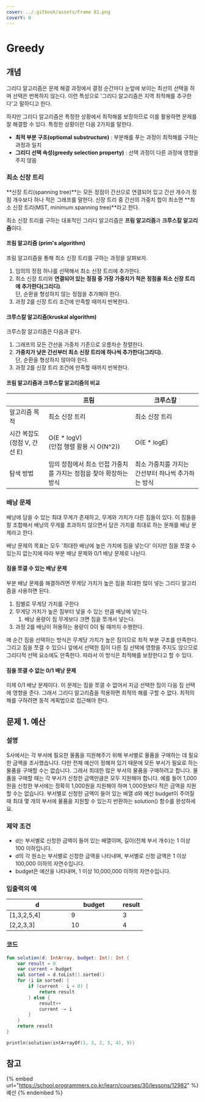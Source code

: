 ```yaml
---
cover: ../.gitbook/assets/Frame 81.png
coverY: 0
---
```


# Greedy

## 개념

그리디 알고리즘은 문제 해결 과정에서 결정 순간마다 눈앞에 보이는 최선의 선택을 하며 선택은 번복하지 않는다. 이런 특성으로 '그리디 알고리즘은 지역 최적해를 추구한다'고 말하디고 한다.



하지만 그리디 알고리즘은 특정한 상황에서 최적해를 보장하므로 이를 활용하면 문제를 잘 해결할 수 있다. 특정한 상황이란 다음 2가지를 말한다.

* **최적 부분 구조(optiomal substructure)** : 부분해를 푸는 과정이 최적해를 구하는 과정과 일치
* **그리디 선택 속성(greedy selection property)** : 선택 과정이 다른 과정에 영향을 주지 않음



### 최소 신장 트리

**신장 트리(spanning tree)**는 모든 정점이 간선으로 연결되어 있고 간선 개수가 정점 개수보다 하나 적은 그래프를 말한다. 신장 트리 중 간선의 가중치 합이 최소면 **최소 신장 트리(MST, minimum spanning tree)**라고 한다.

최소 신장 트리를 구하는 대표적인 그리디 알고리즘은 **프림 알고리즘**과 **크루스칼 알고리즘**이다.



#### 프림 알고리즘 (prim's algorithm)

프림 알고리즘을 통해 최소 신장 트리를 구하는 과정을 살펴보자.

1. 임의의 정점 하나를 선택해서 최소 신장 트리에 추가한다.
2. 최소 신장 트리와 **연결되어 있는 정점 중 가장 가중치가 적은 정점을 최소 신장 트리에 추가한다(그리디)**.\
   단, 순환을 형성하지 않는 정점을 추가해야 한다.
3. 과정 2를 신장 트리 조건에 만족할 때까지 반복한다.



#### 크루스칼 알고리즘(kruskal algorithm)

크루스칼 알고리즘은 다음과 같다.

1. 그래프의 모든 간선을 가중치 기준으로 오름차순 정렬한다.
2. **가중치가 낮은 간선부터 최소 신장 트리에 하나씩 추가한다(그리디).**\
   단, 순환을 형성하지 않아야 한다.
3. 과정 2를 신장 트리 조건에 만족할 때까지 반복한다.



#### 프림 알고리즘과 크루스칼 알고리즘의 비교

|                     | 프림                                        | 크루스칼                         |
| ------------------- | ----------------------------------------- | ---------------------------- |
| 알고리즘 목적             | 최소 신장 트리                                  | 최소 신장 트리                     |
| 시간 복잡도 (정점 V, 간선 E) | <p>O(E * logV)<br>(인접 행렬 활용 시 O(N^2))</p> | O(E \* logE)                 |
| 탐색 방법               | 임의 정점에서 최소 인접 가중치를 가지는 정점을 찾아 확장하는 방식     | 최소 가중치를 가지는 간선부터 하나씩 추가하는 방식 |



### 배낭 문제

배낭에 담을 수 있는 최대 무게가 존재하고, 무게와 가치가 다른 짐들이 있다. 이 짐들을 잘 조합해서 배낭의 무게를 초과하지 않으면서 담은 가치를 최대로 하는 문제를 배낭 문제라고 한다.

배낭 문제의 목표는 모두 '최대한 배낭에 높은 가치에 짐을 넣는다' 이지만 짐을 쪼갤 수 있는지 없는지에 따라 부분 배낭 문제와 0/1 배낭 문제로 나뉜다.



#### 짐을 쪼갤 수 있는 배낭 문제

부분 배낭 문제를 해결하려면 무게당 가치가 높은 짐을 최대한 많이 넣는 그리디 알고리즘을 사용하면 된다.

1. 짐별로 무게당 가치를 구한다
2. 무게당 가치가 높은 짐부터 넣을 수 있는 만큼 배낭에 넣는다.
   1. 배낭 용량이 짐 무게보다 크면 짐을 쪼개서 넣는다.
3. 과정 2를 배낭이 허용하는 용량이 0이 될 때까지 수행한다.

매 순간 짐을 선택하는 방식은 무게당 가치가 높은 짐이므로 최적 부분 구조를 만족한다. 그리고 짐을 쪼갤 수 있으니 앞에서 선택한 짐이 다른 짐 선택에 영향을 주지도 않으므로 그리디적 선택 요소에도 만족한다. 따라서 이 방식은 최적해를 보장한다고 할 수 있다.



#### 짐을 쪼갤 수 없는 0/1 배낭 문제

이제 0/1 배낭 문제이다. 이 문제는 짐을 쪼갤 수 없어서 지금 선택한 짐이 다음 짐 선택에 영향을 준다. 그래서 그리디 알고리즘을 적용하면 최적의 해를 구할 수 없다. 최적의 해를 구하려면 동적 계획법으로 접근해야 한다.



## 문제 1. 예산

### 설명

S사에서는 각 부서에 필요한 물품을 지원해주기 위해 부서별로 물품을 구매하는 데 필요한 금액을 조사했습니다. 다만 전체 예산이 정해져 있기 때문에 모든 부서가 필요로 하는 물품을 구매할 수는 없습니다. 그래서 최대한 많은 부서의 물품을 구매하려고 합니다. 물품을 구매할 때는 각 부서가 신청한 금액만큼은 모두 지원해야 합니다. 예를 들어 1,000원을 신청한 부서에는 정확히 1,000원을 지원해야 하며 1,000원보다 적은 금액을 지원할 수는 없습니다. 부서별로 신청한 금액이 들어 있는 배열 d와 예산 budget이 주어질 때 최대 몇 개의 부서에 물품을 지원할 수 있는지 반환하는 solution() 함수를 완성하세요.



### 제약 조건

* d는 부서별로 신청한 금액이 들어 있는 배열이며, 길이(전체 부서 개수)는 1 이상 100 이하입니다.
* d의 각 원소는 부서별로 신청한 금액을 나타내며, 부서별로 신청 금액은 1 이상 100,000 이하의 자연수입니다.
* budget은 예산을 나타내며, 1 이상 10,000,000 이하의 자연수입니다.



### 입출력의 예

<table><thead><tr><th width="146">d</th><th width="119">budget</th><th>result</th></tr></thead><tbody><tr><td>[1,3,2,5,4]</td><td>9</td><td>3</td></tr><tr><td>[2,2,3,3]</td><td>10</td><td>4</td></tr></tbody></table>



### 코드

```kotlin
fun solution(d: IntArray, budget: Int): Int {
    var result = 0
    var current = budget
    val sorted = d.toList().sorted()
    for (i in sorted) {
        if (current - i < 0) {
            return result
        } else {
            result++
            current -= i
        }
    }
    return result
}

println(solution(intArrayOf(1, 3, 2, 5, 4), 9))
```



## 참고

{% embed url="https://school.programmers.co.kr/learn/courses/30/lessons/12982" %}
예산
{% endembed %}

